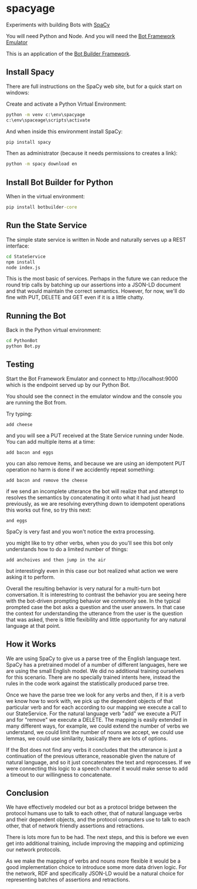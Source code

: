 # spacyage
Experiments with building Bots with [SpaCy](https://spacy.io/)

You will need Python and Node. And you will need the [Bot Framework Emulator](https://github.com/Microsoft/BotFramework-Emulator)

This is an application of the [Bot Builder Framework](https://github.com/Microsoft/botbuilder-python).

## Install Spacy

There are full instructions on the SpaCy web site, but for a quick start on windows:

Create and activate a Python Virtual Environment:

```cmd
python -m venv c:\env\spacyage
c:\env\spaceage\scripts\activate
```

And when inside this environment install SpaCy:

```cmd
pip install spacy
```

Then as administrator (because it needs permissions to creates a link):

```cmd
python -m spacy download en
```

## Install Bot Builder for Python

When in the virtual environment:

```cmd
pip install botbuilder-core
```

## Run the State Service

The simple state service is written in Node and naturally serves up a REST interface:

```cmd
cd StateService
npm install
node index.js
```

This is the most basic of services. Perhaps in the future we can reduce the round trip calls by batching up our assertions into a JSON-LD document and that would maintain the correct semantics. However, for now, we'll do fine with PUT, DELETE and GET even if it is a little chatty.

## Running the Bot

Back in the Python virtual environment:

```cmd
cd PythonBot
python Bot.py
```

## Testing

Start the Bot Framework Emulator and connect to http://localhost:9000 which is the endpoint served up by our Python Bot.

You should see the connect in the emulator window and the console you are running the Bot from.

Try typing:

```
add cheese
```

and you will see a PUT received at the State Service running under Node. You can add multiple items at a time:

```
add bacon and eggs
```

you can also remove items, and because we are using an idempotent PUT operation no harm is done if we accidently repeat something:

```
add bacon and remove the cheese
```

if we send an incomplete utterance the bot will realize that and attempt to resolves the semantics by concatenating it onto what it had just heard previously, as we are resolving everything down to idempotent operations this works out fine, so try this next:

```
and eggs
```

SpaCy is very fast and you won't notice the extra processing.

you might like to try other verbs, when you do you'll see this bot only understands how to do a limited number of things:

```
add anchoives and then jump in the air
```

but interestingly even in this case our bot realized what action we were asking it to perform.

Overall the resulting behavior is very natural for a multi-turn bot conversation. It is interestring to contrast the behavior you are seeing here with the bot-driven prompting behavior we commonly see. In the typical prompted case the bot asks a question and the user answers. In that case the context for understanding the utterance from the user is the question that was asked, there is little flexibility and little opportunity for any natural language at that point. 

## How it Works

We are using SpaCy to give us a parse tree of the English language text. SpaCy has a pretrained model of a number of different languages, here we are using the small English model. We did no additional training ourselves for this scenario. There are no specially trained intents here, instead the rules in the code work against the statistically produced parse tree.

Once we have the parse tree we look for any verbs and then, if it is a verb we know how to work with, we pick up the dependent objects of that particular verb and for each according to our mapping we execute a call to our StateService. For the natural language verb "add" we execute a PUT and for "remove" we execute a DELETE. The mapping is easily extended in many different ways, for example, we could extend the number of verbs we understand, we could limit the number of nouns we accept, we could use lemmas, we could use similarity, basically there are lots of options.

If the Bot does not find any verbs it concludes that the utterance is just a continuation of the previous utterance, reasonable given the nature of natural language, and so it just concatenates the text and reprocesses. If we were connecting this logic to a speech channel it would make sense to add a timeout to our willingness to concatenate.

## Conclusion

We have effectively modeled our bot as a protocol bridge between the protocol humans use to talk to each other, that of natural language verbs and their dependent objects, and the protocol computers use to talk to each other, that of network friendly assertions and retractions.

There is lots more fun to be had. The next steps, and this is before we even get into additional training, include improving the mapping and optimizing our network protocols.

As we make the mapping of verbs and nouns more flexible it would be a good implementation choice to introduce some more data driven logic. For the network, RDF and specifically JSON-LD would be a natural choice for representing batches of assertions and retractions.


